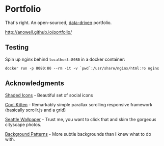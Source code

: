 Portfolio
=========

That's right. An open-sourced, [data-driven](cv.json) portfolio.

http://anowell.github.io/portfolio/


Testing
-------

Spin up nginx behind `localhost:8080` in a docker container:

    docker run -p 8080:80 --rm -it -v `pwd`:/usr/share/nginx/html:ro nginx


Acknowledgments
---------------

[Shaded Icons](http://www.designbolts.com/2013/09/08/40-free-shaded-social-media-icons/) - Beautiful set of social icons

[Cool Kitten](http://www.jalxob.com/cool-kitten/) - Remarkably simple parallax scrolling responsive framework (basically scrollr.js and a grid)

[Seattle Wallpaper](http://www.pixolo.it/2012/11/raccolta-sfondi-citta-metropolitane-mondiali-alta-risoluzione/) - Trust me, you want to click that and skim the gorgeous cityscape photos.

[Background Patterns](http://subtlepatterns.com) - More subtle backgrounds than I knew what to do with.
